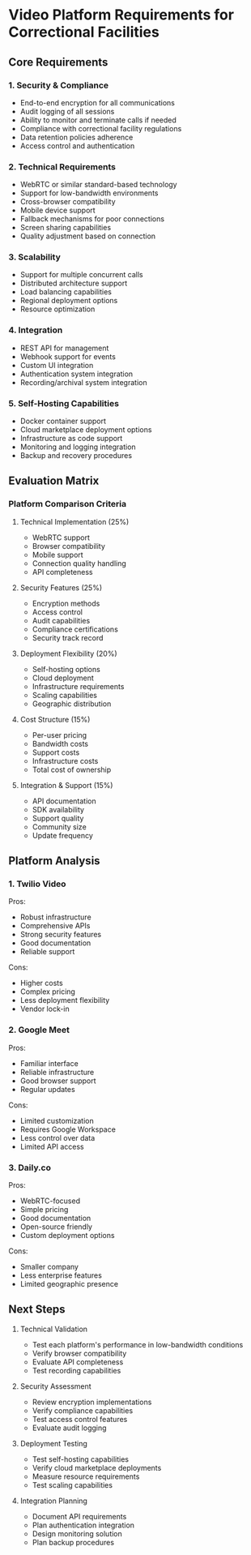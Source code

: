 # Video Platform Requirements for Correctional Facilities

## Core Requirements

### 1. Security & Compliance
- End-to-end encryption for all communications
- Audit logging of all sessions
- Ability to monitor and terminate calls if needed
- Compliance with correctional facility regulations
- Data retention policies adherence
- Access control and authentication

### 2. Technical Requirements
- WebRTC or similar standard-based technology
- Support for low-bandwidth environments
- Cross-browser compatibility
- Mobile device support
- Fallback mechanisms for poor connections
- Screen sharing capabilities
- Quality adjustment based on connection

### 3. Scalability
- Support for multiple concurrent calls
- Distributed architecture support
- Load balancing capabilities
- Regional deployment options
- Resource optimization

### 4. Integration
- REST API for management
- Webhook support for events
- Custom UI integration
- Authentication system integration
- Recording/archival system integration

### 5. Self-Hosting Capabilities
- Docker container support
- Cloud marketplace deployment options
- Infrastructure as code support
- Monitoring and logging integration
- Backup and recovery procedures

## Evaluation Matrix

### Platform Comparison Criteria

1. Technical Implementation (25%)
   - WebRTC support
   - Browser compatibility
   - Mobile support
   - Connection quality handling
   - API completeness

2. Security Features (25%)
   - Encryption methods
   - Access control
   - Audit capabilities
   - Compliance certifications
   - Security track record

3. Deployment Flexibility (20%)
   - Self-hosting options
   - Cloud deployment
   - Infrastructure requirements
   - Scaling capabilities
   - Geographic distribution

4. Cost Structure (15%)
   - Per-user pricing
   - Bandwidth costs
   - Support costs
   - Infrastructure costs
   - Total cost of ownership

5. Integration & Support (15%)
   - API documentation
   - SDK availability
   - Support quality
   - Community size
   - Update frequency

## Platform Analysis

### 1. Twilio Video
Pros:
- Robust infrastructure
- Comprehensive APIs
- Strong security features
- Good documentation
- Reliable support

Cons:
- Higher costs
- Complex pricing
- Less deployment flexibility
- Vendor lock-in

### 2. Google Meet
Pros:
- Familiar interface
- Reliable infrastructure
- Good browser support
- Regular updates

Cons:
- Limited customization
- Requires Google Workspace
- Less control over data
- Limited API access

### 3. Daily.co
Pros:
- WebRTC-focused
- Simple pricing
- Good documentation
- Open-source friendly
- Custom deployment options

Cons:
- Smaller company
- Less enterprise features
- Limited geographic presence

## Next Steps

1. Technical Validation
   - Test each platform's performance in low-bandwidth conditions
   - Verify browser compatibility
   - Evaluate API completeness
   - Test recording capabilities

2. Security Assessment
   - Review encryption implementations
   - Verify compliance capabilities
   - Test access control features
   - Evaluate audit logging

3. Deployment Testing
   - Test self-hosting capabilities
   - Verify cloud marketplace deployments
   - Measure resource requirements
   - Test scaling capabilities

4. Integration Planning
   - Document API requirements
   - Plan authentication integration
   - Design monitoring solution
   - Plan backup procedures
